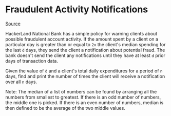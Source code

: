 # Fraudulent Activity Notifications

[Source](https://www.hackerrank.com/challenges/fraudulent-activity-notifications)

HackerLand National Bank has a simple policy for warning clients about possible fraudulent account activity. If the amount spent by a client on a particular day is greater than or equal to `2x` the client's median spending for the last `d` days, they send the client a notification about potential fraud. The bank doesn't send the client any notifications until they have at least `d` prior days of transaction data.

Given the value of `d` and a client's total daily expenditures for a period of `n` days, find and print the number of times the client will receive a notification over all `n` days.

Note: The median of a list of numbers can be found by arranging all the numbers from smallest to greatest. If there is an odd number of numbers, the middle one is picked. If there is an even number of numbers, median is then defined to be the average of the two middle values. 